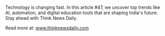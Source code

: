 Technology is changing fast. In this article #47, we uncover top trends like AI, automation, and digital education tools that are shaping India's future. Stay ahead with Think News Daily.

Read more at: www.thinknewsdaily.com